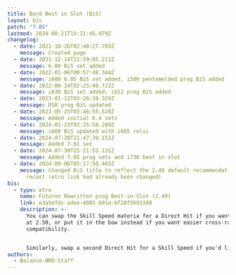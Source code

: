 ```yaml
---
title: Bard Best in Slot (BiS)
layout: bis
patch: "7.05"
lastmod: 2024-08-21T15:21:45.079Z
changelog:
  - date: 2021-10-26T02:40:27.765Z
    message: Created page
  - date: 2021-12-14T22:59:05.211Z
    message: 6.00 BiS set added
  - date: 2022-01-06T00:57:48.344Z
    message: i600 6.05 BiS set added, i580 pentamelded prog BiS added
  - date: 2022-08-24T02:25:40.722Z
    message: i630 BiS set added, i612 prog BiS added
  - date: 2023-01-12T03:26:39.329Z
    message: DSR prog BiS updated
  - date: 2023-05-25T03:46:55.528Z
    message: Added initial 6.4 sets
  - date: 2024-01-23T02:25:58.289Z
    message: i660 BiS updated with i665 relic
  - date: 2024-07-28T21:47:39.151Z
    message: Added 7.01 set
  - date: 2024-07-30T15:21:52.131Z
    message: Added 7.05 prog sets and i730 best in slot
  - date: 2024-09-06T05:17:50.403Z
    message: Changed BiS title to reflect the 2.49 default recommendation for GCD
      recast (etro link had already been changed)
bis:
  - type: etro
    name: Futures Rewritten prog Best-in-Slot (2.49)
    link: e3a5efdc-adee-4985-b91a-bf28f56933d0
    description: >-
      You can swap the Skill Speed materia for a Direct Hit if you want to play
      at 2.50, or put it in the bow instead if you want easier cross-ranged
      compatibility.


      Similarly, swap a second Direct Hit for a Skill Speed if you'd like to run 2.48.
authors:
  - Balance-BRD-Staff
---
```

